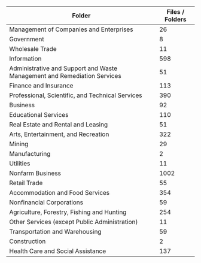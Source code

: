 | Folder                                                                   |   Files / Folders |
|--------------------------------------------------------------------------|-------------------|
| Management of Companies and Enterprises                                  |                26 |
| Government                                                               |                 8 |
| Wholesale Trade                                                          |                11 |
| Information                                                              |               598 |
| Administrative and Support and Waste Management and Remediation Services |                51 |
| Finance and Insurance                                                    |               113 |
| Professional, Scientific, and Technical Services                         |               390 |
| Business                                                                 |                92 |
| Educational Services                                                     |               110 |
| Real Estate and Rental and Leasing                                       |                51 |
| Arts, Entertainment, and Recreation                                      |               322 |
| Mining                                                                   |                29 |
| Manufacturing                                                            |                 2 |
| Utilities                                                                |                11 |
| Nonfarm Business                                                         |              1002 |
| Retail Trade                                                             |                55 |
| Accommodation and Food Services                                          |               354 |
| Nonfinancial Corporations                                                |                59 |
| Agriculture, Forestry, Fishing and Hunting                               |               254 |
| Other Services (except Public Administration)                            |                11 |
| Transportation and Warehousing                                           |                59 |
| Construction                                                             |                 2 |
| Health Care and Social Assistance                                        |               137 |
